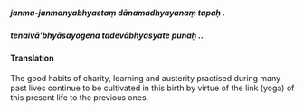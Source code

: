##### janma-janmanyabhyastaṃ dānamadhyayanaṃ tapaḥ .
##### tenaivā'bhyāsayogena tadevābhyasyate punaḥ ..

#### Translation

The good habits of charity, learning and austerity practised during many past lives continue to be cultivated in this birth by virtue of the link (yoga) of this present life to the previous ones.
